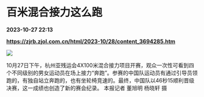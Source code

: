 # 百米混合接力这么跑

**2023-10-27 22:13**

**https://zjrb.zjol.com.cn/html/2023-10/28/content_3694285.htm**

![](https://zjrb.zjol.com.cn/images/2023-10/28/zjrb2023102800004v02b007.jpg)

  
10月27日下午，杭州亚残运会4X100米混合接力项目开赛，观众一次性可看到四个不同级别的男女运动员在场上接力“奔跑”。参赛的中国队运动员有通过引导员领跑的，有独自站立奔跑的，也有坐轮椅竞速的。最终，中国队以46秒15顺利晋级决赛，这一成绩也创造了新的赛会纪录。 本报记者 董旭明 杨晓轩 摄
